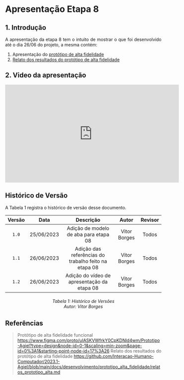 # Apresentação Etapa 8

## 1. Introdução

<p align="justify">
A apresentação da etapa 8 tem o intuito de mostrar o que foi desenvolvido até o dia 26/06 do projeto, a mesma contém:
</p>

1. Apresentação do <a href="https://www.figma.com/proto/uIASKVWfrkY0CpKDNld4wm/Prototipo-Agiel?type=design&node-id=0-1&scaling=min-zoom&page-id=0%3A1&starting-point-node-id=17%3A26">protótipo de alta fidelidade</a>
2. <a href="https://interacao-humano-computador.github.io/2023.1-Agiel/desenvolvimento/prototipo_alta_fidelidade/relatos_prototipo_alta/">Relato dos resultados do protótipo de alta fidelidade</a>

## 2. Video da apresentação

<iframe width="560" height="315" src="https://www.youtube.com/embed/3ePGaADe4jY" title="YouTube video player" frameborder="0" allow="accelerometer; autoplay; clipboard-write; encrypted-media; gyroscope; picture-in-picture; web-share" allowfullscreen></iframe>

## Histórico de Versão
A Tabela 1 registra o histórico de versão desse documento.

| Versão | Data  |            Descrição              |     Autor      |    Revisor    |
|:------:|:-----:|:---------------------------------:|:--------------:|:-------------:|
| `1.0`  | 25/06/2023 | Adição de modelo de aba para etapa 08 | Vitor Borges | Todos |
| `1.1`  | 26/06/2023 | Adição das referências do trabalho feito na etapa 08 | Vitor Borges | Todos |
| `1.2`  | 26/06/2023 | Adição do vídeo de apresentação da etapa 08 | Vitor Borges | Todos |
<h6 align = "center"> Tabela 1: Histórico de Versões
<br> Autor: Vitor Borges </h6>

## Referências

> Protótipo de alta fidelidade funcional <https://www.figma.com/proto/uIASKVWfrkY0CpKDNld4wm/Prototipo-Agiel?type=design&node-id=0-1&scaling=min-zoom&page-id=0%3A1&starting-point-node-id=17%3A26>
> Relato dos resultados do protótipo de alta fidelidade <https://github.com/Interacao-Humano-Computador/2023.1-Agiel/blob/main/docs/desenvolvimento/prototipo_alta_fidelidade/relatos_prototipo_alta.md>